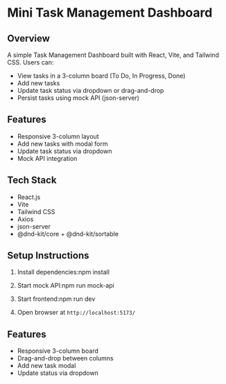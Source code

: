 # Mini Task Management Dashboard

## Overview

A simple Task Management Dashboard built with React, Vite, and Tailwind CSS. Users can:

- View tasks in a 3-column board (To Do, In Progress, Done)
- Add new tasks
- Update task status via dropdown or drag-and-drop
- Persist tasks using mock API (json-server)

## Features

- Responsive 3-column layout
- Add new tasks with modal form
- Update task status via dropdown
- Mock API integration

## Tech Stack

- React.js
- Vite
- Tailwind CSS
- Axios
- json-server
- @dnd-kit/core + @dnd-kit/sortable

## Setup Instructions

1. Install dependencies:npm install

2. Start mock API:npm run mock-api

3. Start frontend:npm run dev

4. Open browser at `http://localhost:5173/`

## Features

- Responsive 3-column board
- Drag-and-drop between columns
- Add new task modal
- Update status via dropdown
